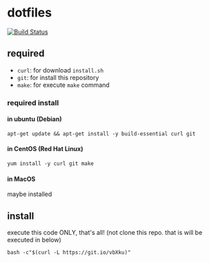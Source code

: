# dotfiles
[![Build Status](https://travis-ci.org/RentalCat/dotfiles.svg?branch=master)](https://travis-ci.org/RentalCat/dotfiles)

## required
* `curl`: for download `install.sh`
* `git`: for install this repository
* `make`: for execute `make` command

### required install
#### in ubuntu (Debian)
`apt-get update && apt-get install -y build-essential curl git`

#### in CentOS (Red Hat Linux)
`yum install -y curl git make`

#### in MacOS
maybe installed

## install
execute this code ONLY, that's all! (not clone this repo. that is will be executed in below)

`bash -c"$(curl -L https://git.io/vbXku)"`
